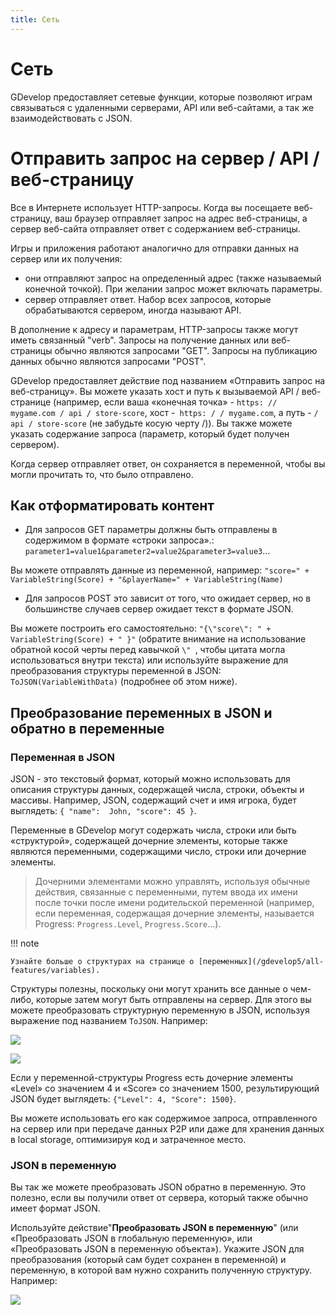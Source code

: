 ```yaml
---
title: Сеть
---
```

# Сеть

GDevelop предоставляет сетевые функции, которые позволяют играм связываться с удаленными серверами, API или веб-сайтами, а так же взаимодействовать с JSON.

# Отправить запрос на сервер / API / веб-страницу

Все в Интернете использует HTTP-запросы. Когда вы посещаете веб-страницу, ваш браузер отправляет запрос на адрес веб-страницы, а сервер веб-сайта отправляет ответ с содержанием веб-страницы.

Игры и приложения работают аналогично для отправки данных на сервер или их получения:

  * они отправляют запрос на определенный адрес (также называемый конечной точкой). При желании запрос может включать параметры.
  * сервер отправляет ответ. Набор всех запросов, которые обрабатываются сервером, иногда называют API.

В дополнение к адресу и параметрам, HTTP-запросы также могут иметь связанный "verb". Запросы на получение данных или веб-страницы обычно являются запросами "GET". Запросы на публикацию данных обычно являются запросами "POST".

GDevelop предоставляет действие под названием «Отправить запрос на веб-страницу». Вы можете указать хост и путь к вызываемой API / веб-странице (например, если ваша «конечная точка» - `https: // mygame.com / api / store-score`, хост -` https: / / mygame.com`, а путь - `/ api / store-score` (не забудьте косую черту /)). Вы также можете указать содержание запроса (параметр, который будет получен сервером).

Когда сервер отправляет ответ, он сохраняется в переменной, чтобы вы могли прочитать то, что было отправлено.

## Как отформатировать контент

* Для запросов GET параметры должны быть отправлены в содержимом в формате «строки запроса».:
`parameter1=value1&parameter2=value2&parameter3=value3`...

Вы можете отправлять данные из переменной, например:
`"score=" + VariableString(Score) + "&playerName=" + VariableString(Name)`

* Для запросов POST это зависит от того, что ожидает сервер, но в большинстве случаев сервер ожидает текст в формате JSON.

Вы можете построить его самостоятельно:
`"{\"score\": " + VariableString(Score) + " }"` (обратите внимание на использование обратной косой черты перед кавычкой `\" `, чтобы цитата могла использоваться внутри текста) или используйте выражение для преобразования структуры переменной в JSON: `ToJSON(VariableWithData)` (подробнее об этом ниже).

## Преобразование переменных в JSON и обратно в переменные

### Переменная в JSON

JSON - это текстовый формат, который можно использовать для описания структуры данных, содержащей числа, строки, объекты и массивы.
Например, JSON, содержащий счет и имя игрока, будет выглядеть: `{ "name":  John, "score": 45 }`.

Переменные в GDevelop могут содержать числа, строки или быть «структурой», содержащей дочерние элементы, которые также являются переменными, содержащими число, строки или дочерние элементы.

> Дочерними элементами можно управлять, используя обычные действия, связанные с переменными, путем ввода их имени после точки после имени родительской переменной (например, если переменная, содержащая дочерние элементы, называется Progress: `Progress.Level`, `Progress.Score`...).

!!! note

    Узнайте больше о структурах на странице о [переменных](/gdevelop5/all-features/variables).

Структуры полезны, поскольку они могут хранить все данные о чем-либо, которые затем могут быть отправлены на сервер. Для этого вы можете преобразовать структурную переменную в JSON, используя выражение под названием `ToJSON`. Например:

![](/ru/gdevelop5/all-features/network/pasted/20210818-123314.png)

![](/ru/gdevelop5/all-features/network/pasted/20210818-123530.png)

Если у переменной-структуры Progress есть дочерние элементы «Level» со значением 4 и «Score» со значением 1500, результирующий JSON будет выглядеть: `{"Level": 4, "Score": 1500}`.

Вы можете использовать его как содержимое запроса, отправленного на сервер или при передаче данных P2P или даже для хранения данных в local storage, оптимизируя код и затраченное место.

### JSON в переменную

Вы так же можете преобразовать JSON обратно в переменную. Это полезно, если вы получили ответ от сервера, который также обычно имеет формат JSON.

Используйте действие"**Преобразовать JSON в переменную**" (или «Преобразовать JSON в глобальную переменную», или «Преобразовать JSON в переменную объекта»). Укажите JSON для преобразования (который сам будет сохранен в переменной) и переменную, в которой вам нужно сохранить полученную структуру.
Например:

![](/ru/gdevelop5/all-features/network/pasted/20210818-124132.png)